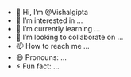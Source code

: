 - 👋 Hi, I’m @Vishalgipta
- 👀 I’m interested in ...
- 🌱 I’m currently learning ...
- 💞️ I’m looking to collaborate on ...
- 📫 How to reach me ...
- 😄 Pronouns: ...
- ⚡ Fun fact: ...

<!---
Vishalgipta/Vishalgipta is a ✨ special ✨ repository because its `README.md` (this file) appears on your GitHub profile.
You can click the Preview link to take a look at your changes.
--->
